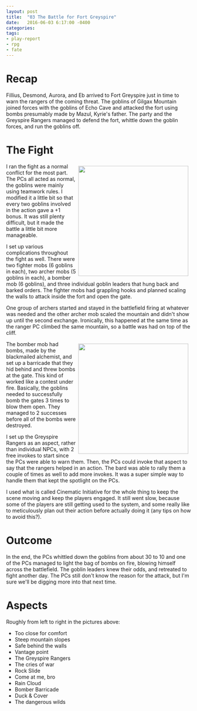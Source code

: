 ```yaml
---
layout: post
title:  "03 The Battle for Fort Greyspire"
date:   2016-06-03 6:17:00 -0400 
categories: 
tags: 
- play-report
- rpg
- fate
---
```

# Recap

Fillius, Desmond, Aurora, and Eb arrived to Fort Greyspire just in time to warn the rangers of the coming threat. The goblins of Gilgax Mountain joined forces with the goblins of Echo Cave and attacked the fort using bombs presumably made by Mazul, Kyrie's father. The party and the Greyspire Rangers managed to defend the fort, whittle down the goblin forces, and run the goblins off. <!--more-->

# The Fight

[<img src="{{site.baseurl}}/images/fort-greyspire.jpg" style="Float:right;width:300px;padding:7px;" />]({{site.baseurl}}/images/fort-greyspire.jpg)
I ran the fight as a normal conflict for the most part. The PCs all acted as normal, the goblins were mainly using teamwork rules. I modified it a little bit so that every two goblins involved in the action gave a +1 bonus. It was still plenty difficult, but it made the battle a little bit more manageable.

I set up various complications throughout the fight as well. There were two fighter mobs (6 goblins in each), two archer mobs (5 goblins in each), a bomber mob (6 goblins), and three individual goblin leaders that hung back and barked orders. The fighter mobs had grappling hooks and planned scaling the walls to attack inside the fort and open the gate.

One group of archers started and stayed in the battlefield firing at whatever was needed and the other archer mob scaled the mountain and didn't show up until the second exchange. Ironically, this happened at the same time as the ranger PC climbed the same mountain, so a battle was had on top of the cliff.

[<img src="{{site.baseurl}}/images/fort-greyspire-labeled.png" style="Float:right;width:300px;padding:7px;" />]({{site.baseurl}}/images/fort-greyspire-labeled.png)
The bomber mob had bombs, made by the blackmailed alchemist, and set up a barricade that they hid behind and threw bombs at the gate. This kind of worked like a contest under fire. Basically, the goblins needed to successfully bomb the gates 3 times to blow them open. They managed to 2 successes before all of the bombs were destroyed.

I set up the Greyspire Rangers as an aspect, rather than individual NPCs, with 2 free invokes to start since the PCs were able to warn them. Then, the PCs could invoke that aspect to say that the rangers helped in an action. The bard was able to rally them a couple of times as well to add more invokes. It was a super simple way to handle them that kept the spotlight on the PCs.

I used what is called Cinematic Initiative for the whole thing to keep the scene moving and keep the players engaged. It still went slow, because some of the players are still getting used to the system, and some really like to meticulously plan out their action before actually doing it (any tips on how to avoid this?).

# Outcome

In the end, the PCs whittled down the goblins from about 30 to 10 and one of the PCs managed to light the bag of bombs on fire, blowing himself across the battlefield. The goblin leaders knew their odds, and retreated to fight another day. The PCs still don't know the reason for the attack, but I'm sure we'll be digging more into that next time.

# Aspects

Roughly from left to right in the pictures above:

* Too close for comfort
* Steep mountain slopes
* Safe behind the walls
* Vantage point
* The Greyspire Rangers
* The cries of war
* Rock Slide
* Come at me, bro
* Rain Cloud
* Bomber Barricade
* Duck & Cover
* The dangerous wilds

